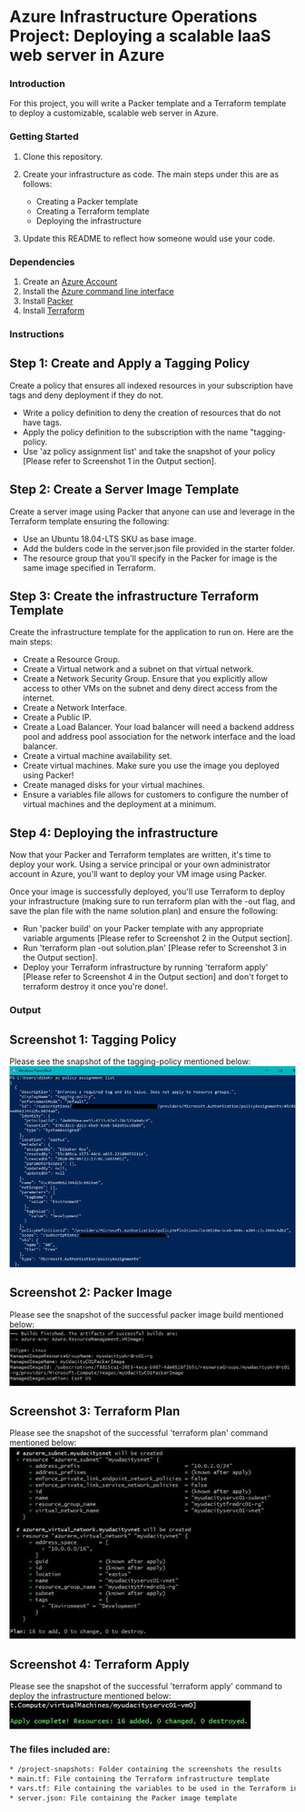 # Azure Infrastructure Operations Project: Deploying a scalable IaaS web server in Azure

### Introduction
For this project, you will write a Packer template and a Terraform template to deploy a customizable, scalable web server in Azure.

### Getting Started
1. Clone this repository.

2. Create your infrastructure as code.
The main steps under this are as follows:
    * Creating a Packer template
    * Creating a Terraform template
    * Deploying the infrastructure

3. Update this README to reflect how someone would use your code.

### Dependencies
1. Create an [Azure Account](https://portal.azure.com) 
2. Install the [Azure command line interface](https://docs.microsoft.com/en-us/cli/azure/install-azure-cli?view=azure-cli-latest)
3. Install [Packer](https://www.packer.io/downloads)
4. Install [Terraform](https://www.terraform.io/downloads.html)

### Instructions

## Step 1: Create and Apply a Tagging Policy
Create a policy that ensures all indexed resources in your subscription have tags and deny deployment if they do not.
* Write a policy definition to deny the creation of resources that do not have tags.
* Apply the policy definition to the subscription with the name "tagging-policy.
* Use 'az policy assignment list' and take the snapshot of your policy [Please refer to Screenshot 1 in the Output section].

## Step 2: Create a Server Image Template
Create a server image using Packer that anyone can use and leverage in the Terraform template ensuring the following:
* Use an Ubuntu 18.04-LTS SKU as base image.
* Add the bulders code in the server.json file provided in the starter folder.
* The resource group that you'll specify in the Packer for image is the same image specified in Terraform.

## Step 3: Create the infrastructure Terraform Template
Create the infrastructure template for the application to run on. Here are the main steps:
* Create a Resource Group.
* Create a Virtual network and a subnet on that virtual network.
* Create a Network Security Group. Ensure that you explicitly allow access to other VMs on the subnet and deny direct access from the internet.
* Create a Network Interface.
* Create a Public IP.
* Create a Load Balancer. Your load balancer will need a backend address pool and address pool association for the network interface and the load balancer.
* Create a virtual machine availability set.
* Create virtual machines. Make sure you use the image you deployed using Packer!
* Create managed disks for your virtual machines.
* Ensure a variables file allows for customers to configure the number of virtual machines and the deployment at a minimum.

## Step 4: Deploying the infrastructure
Now that your Packer and Terraform templates are written, it's time to deploy your work. Using a service principal or your own administrator account in Azure, you'll want to deploy your VM image using Packer.

Once your image is successfully deployed, you'll use Terraform to deploy your infrastructure (making sure to run terraform plan with the -out flag, and save the plan file with the name solution.plan) and ensure the following:
* Run 'packer build' on your Packer template with any appropriate variable arguments [Please refer to Screenshot 2 in the Output section].
* Run 'terraform plan -out solution.plan' [Please refer to Screenshot 3 in the Output section].
* Deploy your Terraform infrastructure by running 'terraform apply' [Please refer to Screenshot 4 in the Output section] and don't forget to terraform destroy it once you're done!.


### Output
## Screenshot 1: Tagging Policy
Please see the snapshot of the tagging-policy mentioned below:
![img-1](project-snapshots/tagging-policy-capture.png)

## Screenshot 2: Packer Image
Please see the snapshot of the successful packer image build mentioned below:
![img-2](project-snapshots/packer-build-capture.JPG)

## Screenshot 3: Terraform Plan
Please see the snapshot of the successful 'terraform plan' command mentioned below:
![img-3](project-snapshots/terraform-plan-capture.JPG)

## Screenshot 4: Terraform Apply
Please see the snapshot of the successful 'terraform apply' command to deploy the infrastructure mentioned below:
![img-4](project-snapshots/terraform-apply-capture.JPG)


### The files included are:
```sh
* /project-snapshots: Folder containing the screenshots the results
* main.tf: File containing the Terraform infrastructure template
* vars.tf: File containing the variables to be used in the Terraform infrastructure template
* server.json: File containing the Packer image template
```
